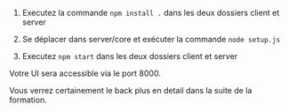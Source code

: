 1. Executez la commande `npm install .` dans les deux dossiers client et server

2. Se déplacer dans server/core et exécuter la commande `node setup.js`

3. Executez `npm start` dans les deux dossiers client et server

Votre UI sera accessible via le port 8000.

Vous verrez certainement le back plus en detail dans la suite de la formation.

